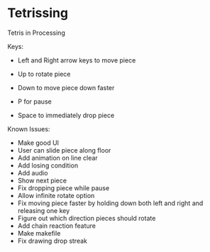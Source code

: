 Tetrissing
==========

Tetris in Processing


Keys:
 - Left and Right arrow keys to move piece
 - Up to rotate piece
 - Down to move piece down faster

 - P for pause
 - Space to immediately drop piece

Known Issues:
 - Make good UI
 - User can slide piece along floor
 - Add animation on line clear
 - Add losing condition
 - Add audio
 - Show next piece
 - Fix dropping piece while pause
 - Allow infinite rotate option
 - Fix moving piece faster by holding down both left and right and
   releasing one key
 - Figure out which direction pieces should rotate
 - Add chain reaction feature
 - Make makefile
 - Fix drawing drop streak